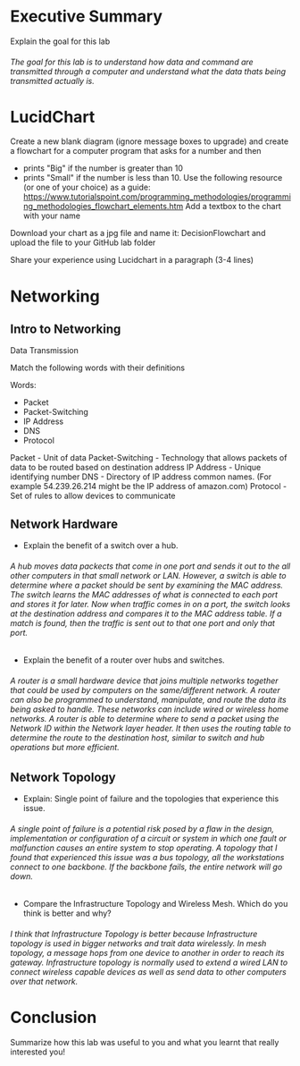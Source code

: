 # Executive Summary
Explain the goal for this lab

<h6>The goal for this lab is to understand how data and command are transmitted through a computer and understand what the data thats being transmitted actually is.</h6>

# LucidChart

Create a new blank diagram (ignore message boxes to upgrade) and create a flowchart for a computer program that
asks for a number and then
* prints "Big" if the number is greater than 10
* prints "Small" if the number is less than 10.
Use the following resource (or one of your choice) as a guide: https://www.tutorialspoint.com/programming_methodologies/programming_methodologies_flowchart_elements.htm Add a textbox to the chart with your name

Download your chart as a jpg file and name it: DecisionFlowchart and upload the file to your GitHub lab folder

Share your experience using Lucidchart in a paragraph (3-4 lines)

# Networking
## Intro to Networking
Data Transmission

Match the following words with their definitions 

Words:
* Packet
* Packet-Switching
* IP Address
* DNS
* Protocol

Packet - Unit of data
Packet-Switching - Technology that allows packets of data to be routed based on destination address
IP Address - Unique identifying number
DNS - Directory of IP address common names. (For example 54.239.26.214 might be the IP address of amazon.com)
Protocol - Set of rules to allow devices to communicate

## Network Hardware
* Explain the benefit of a switch over a hub.

<h6>A hub moves data packects that come in one port and sends it out to the all other computers in that small network or LAN. However, a switch is able to determine where a packet should be sent by examining the MAC address. The switch learns the MAC addresses of what is connected to each port and stores it for later. Now when traffic comes in on a port, the switch looks at the destination address and compares it to the MAC address table. If a match is found, then the traffic is sent out to that one port and only that port.</h6>

* Explain the benefit of a router over hubs and switches. 

<h6>A router is a small hardware device that joins multiple networks together that could be used by computers on the same/different network. A router can also be programmed to understand, manipulate, and route the data its being asked to handle. These networks can include wired or wireless home networks. A router is able to determine where to send a packet using the Network ID within the Network layer header. It then uses the routing table to determine the route to the destination host, similar to switch and hub operations but more efficient. </h6>

## Network Topology
* Explain: Single point of failure and the topologies that experience this issue.

<h6>A single point of failure is a potential risk posed by a flaw in the design, implementation or configuration of a circuit or system in which one fault or malfunction causes an entire system to stop operating. A topology that I found that experienced this issue was a bus topology, all the workstations connect to one backbone. If the backbone fails, the entire network will go down.</h6>

* Compare the Infrastructure Topology and Wireless Mesh. Which do you think is better and why?

<h6>I think that Infrastructure Topology is better because Infrastructure topology is used in bigger networks and trait data wirelessly. In mesh topology, a message hops from one device to another in order to reach its  gateway. Infrastructure topology is normally used to extend a wired LAN to connect wireless capable devices as well as send data to other computers over that network.</h6>

# Conclusion
Summarize how this lab was useful to you and what you learnt that really interested you!

